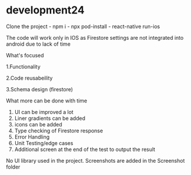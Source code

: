 # development24

Clone the project - npm i - npx pod-install - react-native run-ios

The code will work only in IOS as Firestore settings are not integrated into android due to lack of time

What's focused

1.Functionality

2.Code reusabeility

3.Schema design (firestore)

What more can be done with time

1. UI can be improved a lot
2. Liner gradients can be added
3. icons can be added
4. Type checking of Firestore response
5. Error Handling
6. Unit Testing/edge cases
7. Additional screen at the end of the test to output the result

No UI library used in the project.
Screenshots are added in the Screenshot folder
